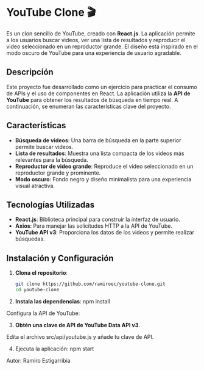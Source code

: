 # YouTube Clone 🎬

Es un clon sencillo de YouTube, creado con **React.js**. La aplicación permite a los usuarios buscar videos, ver una lista de resultados y reproducir el video seleccionado en un reproductor grande. El diseño está inspirado en el modo oscuro de YouTube para una experiencia de usuario agradable.

## Descripción

Este proyecto fue desarrollado como un ejercicio para practicar el consumo de APIs y el uso de componentes en React. La aplicación utiliza la **API de YouTube** para obtener los resultados de búsqueda en tiempo real. A continuación, se enumeran las características clave del proyecto.

## Características

- **Búsqueda de videos**: Una barra de búsqueda en la parte superior permite buscar videos.
- **Lista de resultados**: Muestra una lista compacta de los videos más relevantes para la búsqueda.
- **Reproductor de video grande**: Reproduce el video seleccionado en un reproductor grande y prominente.
- **Modo oscuro**: Fondo negro y diseño minimalista para una experiencia visual atractiva.

## Tecnologías Utilizadas

- **React.js**: Biblioteca principal para construir la interfaz de usuario.
- **Axios**: Para manejar las solicitudes HTTP a la API de YouTube.
- **YouTube API v3**: Proporciona los datos de los videos y permite realizar búsquedas.

## Instalación y Configuración

1. **Clona el repositorio**:

   ```bash
   git clone https://github.com/ramiroec/youtube-clone.git
   cd youtube-clone
   ```


2. **Instala las dependencias**:
npm install

Configura la API de YouTube:

3. **Obtén una clave de API de YouTube Data API v3**.

Edita el archivo src/api/youtube.js y añade tu clave de API.

4. Ejecuta la aplicación: npm start

Autor:
Ramiro Estigarribia